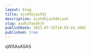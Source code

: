 ```yaml
---
layout: blog
title: ajsdhkjashdj
description: ajshdkjashdkjash
slug: asdkjhasdkjh
publishDate: 2021-07-15T18:59:24.168Z
published: true
---
```

qWSAsASAS